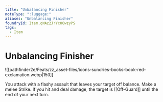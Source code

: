 ```yaml
---
title: "Unbalancing Finisher"
noteType: ":luggage:"
aliases: "Unbalancing Finisher"
foundryId: Item.qNAz2JrYcOOwzyPS
tags:
  - Item
---
```


# Unbalancing Finisher
![[pathfinder2e/Feats/zz_asset-files/icons-sundries-books-book-red-exclamation.webp|150]]

You attack with a flashy assault that leaves your target off balance. Make a melee Strike. If you hit and deal damage, the target is [[Off-Guard]] until the end of your next turn.
